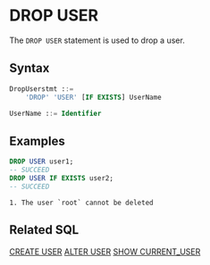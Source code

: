 # DROP USER

The `DROP USER` statement is used to drop a user.

## Syntax
```sql
DropUserstmt ::=
    'DROP' 'USER' [IF EXISTS] UserName

UserName ::= Identifier
```

## **Examples**
```sql
DROP USER user1;
-- SUCCEED
DROP USER IF EXISTS user2;
-- SUCCEED
```

```{note}
1. The user `root` cannot be deleted
```

## Related SQL

[CREATE USER](./CREATE_USER_STATEMENT.md)
[ALTER USER](./ALTER_USER_STATEMENT.md)
[SHOW CURRENT_USER](./SHOW_CURRENT_USER_STATEMENT.md)